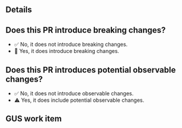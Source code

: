 ## Details


## Does this PR introduce breaking changes?

<!--
    A change qualifies a breaking changes that will certainly cause downstream consumers to fail.
    
    Examples:
        - Removing the code for a deprecated API.
        - Adding new restrictions to the compiler leading to compilation failure.
        - Changing the return type of function in a non backward compatible fashion.

    Remove the incorrect item for the list. 
-->
* ✅ No, it does not introduce breaking changes.
* 🚨 Yes, it does introduce breaking changes.

<!-- If yes, please describe the impact and migration path for existing applications. -->

## Does this PR introduces potential observable changes?

<!--
    Observable changes are internal changes that can be observed observed by downstream consumers. 
    Those changes don't qualify as breaking changes because they don't impact any publicly defined 
    APIs.

    Examples:
        - Fixing a bug.
        - Changing the invocation timing of a callback, for a callback that as now invocation timing
          guarantee.

    Remove the incorrect item from the list. 
-->
* ✅ No, it does not introduce observable changes.
* ⚠️ Yes, it does include potential observable changes.

<!-- If yes, please describe the anticipated observable changes. -->

## GUS work item
<!-- Work ID in text, if applicable. -->
